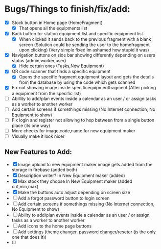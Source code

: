 # Bugs/Things to finish/fix/add:

- [x] Stock button in Home page  (HomeFragment)
	- [x] That opens all the equipments list
- [x] Back button for station equipment list and specific equipment list
	- [x] When clicked it sends back to the previous fragment with a blank screen (Solution could be sending the user to the homefragment upon clicking) (Very simple fixed im ashamed how stupid it was)
- [x] Navigation buttons on side bar showing differently depending on users status (admin,worker,user)
	- [x] Hide certain ones (Tasks,New Equipment)
- [x] QR code scanner that finds a specific equipment
	- [x] Opens the specific fragment equipment layout and gets the details from the database by using the code which gets scanned
- [x] Fix not showing image inside specificequipmentfragment (After picking a equipment from the specific list)
- [ ] Abillity to add/plan events inside a calendar as an user / or assign tasks as a worker to another worker
- [ ] Add certain screens if somethings missing (No Internet connection, No Equipment to show)
- [ ] Fix login and register not allowing to hop between from a single button place (its one way)
- [ ] More checks for image,code,name for new equipment maker
- [ ] Visually make it look nicer

## New Features to Add:

- [x] Image upload to new equipment maker image gets added from the storage in firebase (added both)
- [x] Description writer? In New Equipment maker (added)
- [x] Max stock they choose In New Equipment maker (added crit,min,max)
- [x] Make the buttons auto adjust depending on screen size
- [ ] Add a forgot password button to login screen
- [ ] Add certain screens if somethings missing (No Internet connection, No Equipment to show)
- [ ] Ability to add/plan events inside a calendar as an user / or assign tasks as a worker to another worker
- [ ] Add icons to the home page buttons
- [ ] Add settings (theme changer, password changer/reseter (is the only one that does it))
- [ ]
